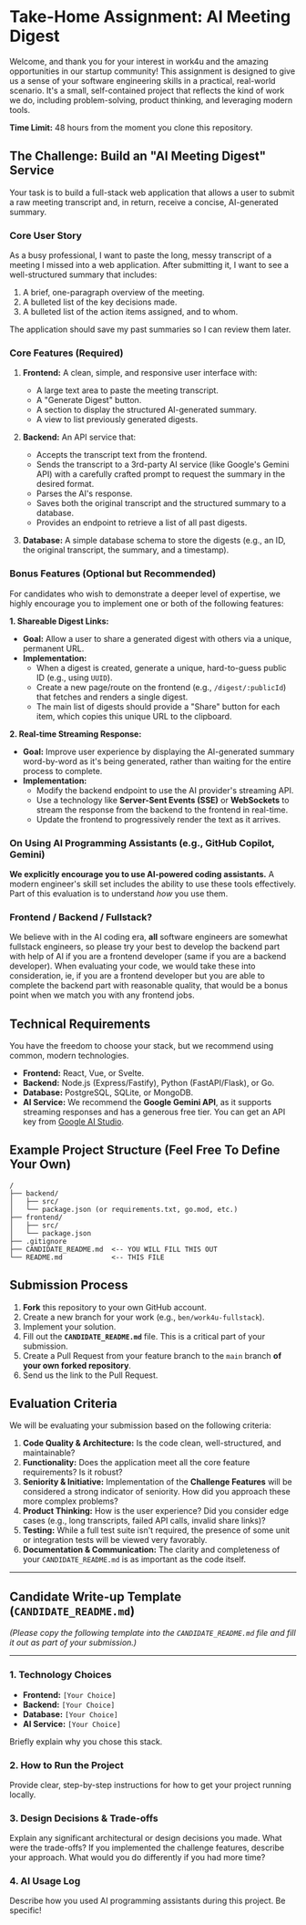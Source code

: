 # Take-Home Assignment: AI Meeting Digest

Welcome, and thank you for your interest in work4u and the amazing opportunities in our startup community! This assignment is designed to give us a sense of your software engineering skills in a practical, real-world scenario. It's a small, self-contained project that reflects the kind of work we do, including problem-solving, product thinking, and leveraging modern tools.

**Time Limit:** 48 hours from the moment you clone this repository.

## The Challenge: Build an "AI Meeting Digest" Service

Your task is to build a full-stack web application that allows a user to submit a raw meeting transcript and, in return, receive a concise, AI-generated summary.

### Core User Story

As a busy professional, I want to paste the long, messy transcript of a meeting I missed into a web application. After submitting it, I want to see a well-structured summary that includes:

1. A brief, one-paragraph overview of the meeting.
2. A bulleted list of the key decisions made.
3. A bulleted list of the action items assigned, and to whom.

The application should save my past summaries so I can review them later.

### Core Features (Required)

1.  **Frontend:** A clean, simple, and responsive user interface with:
    * A large text area to paste the meeting transcript.
    * A "Generate Digest" button.
    * A section to display the structured AI-generated summary.
    * A view to list previously generated digests.

2.  **Backend:** An API service that:
    * Accepts the transcript text from the frontend.
    * Sends the transcript to a 3rd-party AI service (like Google's Gemini API) with a carefully crafted prompt to request the summary in the desired format.
    * Parses the AI's response.
    * Saves both the original transcript and the structured summary to a database.
    * Provides an endpoint to retrieve a list of all past digests.

3.  **Database:** A simple database schema to store the digests (e.g., an ID, the original transcript, the summary, and a timestamp).

### Bonus Features (Optional but Recommended)

For candidates who wish to demonstrate a deeper level of expertise, we highly encourage you to implement one or both of the following features:

**1. Shareable Digest Links:**
* **Goal:** Allow a user to share a generated digest with others via a unique, permanent URL.
* **Implementation:**
    * When a digest is created, generate a unique, hard-to-guess public ID (e.g., using `UUID`).
    * Create a new page/route on the frontend (e.g., `/digest/:publicId`) that fetches and renders a single digest.
    * The main list of digests should provide a "Share" button for each item, which copies this unique URL to the clipboard.

**2. Real-time Streaming Response:**
* **Goal:** Improve user experience by displaying the AI-generated summary word-by-word as it's being generated, rather than waiting for the entire process to complete.
* **Implementation:**
    * Modify the backend endpoint to use the AI provider's streaming API.
    * Use a technology like **Server-Sent Events (SSE)** or **WebSockets** to stream the response from the backend to the frontend in real-time.
    * Update the frontend to progressively render the text as it arrives.

### On Using AI Programming Assistants (e.g., GitHub Copilot, Gemini)

**We explicitly encourage you to use AI-powered coding assistants.** A modern engineer's skill set includes the ability to use these tools effectively. Part of this evaluation is to understand *how* you use them.

### Frontend / Backend / Fullstack?

We believe with in the AI coding era, **all** software engineers are somewhat fullstack engineers, so please try your best to develop the backend part with help of AI if you are a frontend developer (same if you are a backend developer). When evaluating your code, we would take these into consideration, ie, if you are a frontend developer but you are able to complete the backend part with reasonable quality, that would be a bonus point when we match you with any frontend jobs.

## Technical Requirements

You have the freedom to choose your stack, but we recommend using common, modern technologies.

* **Frontend:** React, Vue, or Svelte.
* **Backend:** Node.js (Express/Fastify), Python (FastAPI/Flask), or Go.
* **Database:** PostgreSQL, SQLite, or MongoDB.
* **AI Service:** We recommend the **Google Gemini API**, as it supports streaming responses and has a generous free tier. You can get an API key from [Google AI Studio](https://aistudio.google.com/app/apikey).

## Example Project Structure (Feel Free To Define Your Own)

```
/
├── backend/
│   ├── src/
│   └── package.json (or requirements.txt, go.mod, etc.)
├── frontend/
│   ├── src/
│   └── package.json
├── .gitignore
├── CANDIDATE_README.md  <-- YOU WILL FILL THIS OUT
└── README.md            <-- THIS FILE
```

## Submission Process

1.  **Fork** this repository to your own GitHub account.
2.  Create a new branch for your work (e.g., `ben/work4u-fullstack`).
3.  Implement your solution.
4.  Fill out the **`CANDIDATE_README.md`** file. This is a critical part of your submission.
5.  Create a Pull Request from your feature branch to the `main` branch **of your own forked repository**.
6.  Send us the link to the Pull Request.

## Evaluation Criteria

We will be evaluating your submission based on the following criteria:

1.  **Code Quality & Architecture:** Is the code clean, well-structured, and maintainable?
2.  **Functionality:** Does the application meet all the core feature requirements? Is it robust?
3.  **Seniority & Initiative:** Implementation of the **Challenge Features** will be considered a strong indicator of seniority. How did you approach these more complex problems?
4.  **Product Thinking:** How is the user experience? Did you consider edge cases (e.g., long transcripts, failed API calls, invalid share links)?
5.  **Testing:** While a full test suite isn't required, the presence of some unit or integration tests will be viewed very favorably.
6.  **Documentation & Communication:** The clarity and completeness of your `CANDIDATE_README.md` is as important as the code itself.

---

## Candidate Write-up Template (`CANDIDATE_README.md`)

*(Please copy the following template into the `CANDIDATE_README.md` file and fill it out as part of your submission.)*

---

### 1. Technology Choices

* **Frontend:** `[Your Choice]`
* **Backend:** `[Your Choice]`
* **Database:** `[Your Choice]`
* **AI Service:** `[Your Choice]`

Briefly explain why you chose this stack.

### 2. How to Run the Project

Provide clear, step-by-step instructions for how to get your project running locally.

### 3. Design Decisions & Trade-offs

Explain any significant architectural or design decisions you made. What were the trade-offs? If you implemented the challenge features, describe your approach. What would you do differently if you had more time?

### 4. AI Usage Log

Describe how you used AI programming assistants during this project. Be specific!
